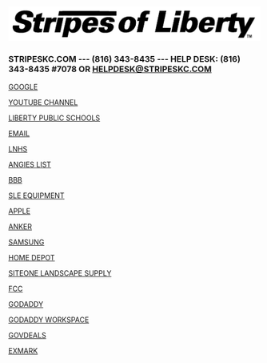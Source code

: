 ![](https://github.com/stripeskc/stripeskc.github.io/blob/master/SOL_BLACK_LONG_TRANS.png?raw=true "SOL LOGO")
### STRIPESKC.COM --- (816) 343-8435 --- HELP DESK: (816) 343-8435 #7078 OR HELPDESK@STRIPESKC.COM
[GOOGLE](https://www.google.com "Google")

[YOUTUBE CHANNEL](https://www.YOUTUBE.COM/GTA5INMINECRAFT.com)

[LIBERTY PUBLIC SCHOOLS](https://www.LPS53.ORG)

[EMAIL](https://www.MAIL.GOOGLE.com)

[LNHS](https://www.https://www.lps53.org/lnhs.com)

[ANGIES LIST](https://www.angieslist.com/companylist/us/mo/liberty/stripes-of-liberty-reviews-9642774.htm)

[BBB](https://bbb.org/us/mo/liberty/profile/lawn-care/stripes-of-liberty-0674-1000024347)

[SLE EQUIPMENT](https://www.sleequipment.com.com)

[APPLE](https://www.APPLE.com)

[ANKER](https://www.ANKER.com)

[SAMSUNG](https://www..com)

[HOME DEPOT](https://www.HOMEDEPOT.com)

[SITEONE LANDSCAPE SUPPLY](https://www.SITEONE.com)

[FCC](https://www.FCC.GOV)

[](https://www..com)

[](https://www..com)

[](https://www..com)

[](https://www..com)

[](https://www..com)

[](https://www..com)


[GODADDY](https://www.GODADDY.com)

[GODADDY WORKSPACE](https://www.WCC.GODADDY.COM.com)

[GOVDEALS](https://www.GOVDEALS.com)

[EXMARK](https://www.EXMARK.com)
